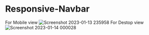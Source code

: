 # Responsive-Navbar
For Mobile view
![Screenshot 2023-01-13 235958](https://user-images.githubusercontent.com/112897767/212393292-15eeb98e-37ad-4a1c-8341-c14be97dd072.png)
For Destop view
![Screenshot 2023-01-14 000028](https://user-images.githubusercontent.com/112897767/212393301-c750d085-ee61-449c-9fdf-31c273dcf01f.png)
